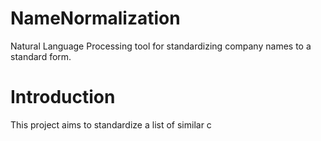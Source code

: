 # NameNormalization
Natural Language Processing tool for standardizing company names to a standard form.

# Introduction
This project aims to standardize a list of similar c